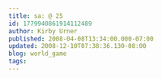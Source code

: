 ```yaml
---
title: sa: @ 25
id: 1779940861914112489
author: Kirby Urner
published: 2008-04-08T13:34:00.000-07:00
updated: 2008-12-10T07:38:36.130-08:00
blog: world_game
tags: 
---
```


